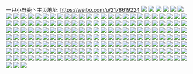 一只小野鹿丶主页地址: https://weibo.com/u/2178619224 
![](https://wx4.sinaimg.cn/mw2000/81db1758ly1h9ipjsqurxj219i0tynho.jpg) 
![](https://wx4.sinaimg.cn/mw2000/81db1758ly1h9ipjrafvyj21um1qvkjl.jpg) 
![](https://wx4.sinaimg.cn/mw2000/81db1758ly1h9ipmt99dyj20u010ggxy.jpg) 
![](https://wx4.sinaimg.cn/mw2000/81db1758ly1h9ipju44unj216q0u0ap4.jpg) 
![](https://wx4.sinaimg.cn/mw2000/81db1758ly1h9ipjuir15j20uk0u0n90.jpg) 
![](https://wx4.sinaimg.cn/mw2000/81db1758ly1h9ipjwpcztj23402c04qr.jpg) 
![](https://wx4.sinaimg.cn/mw2000/81db1758ly1h9g8hf67kbj20u00yvjx2.jpg) 
![](https://wx4.sinaimg.cn/mw2000/81db1758ly1h9g8het07yj20rd0tc46t.jpg) 
![](https://wx4.sinaimg.cn/mw2000/81db1758ly1h9g8ccj0gnj234025ynpe.jpg) 
![](https://wx4.sinaimg.cn/mw2000/81db1758ly1h9g8cavz3dj22c03404qs.jpg) 
![](https://wx4.sinaimg.cn/mw2000/81db1758ly1h9g8cgqeeqj23402c0u0z.jpg) 
![](https://wx4.sinaimg.cn/mw2000/81db1758ly1h9g8cjqm9qj233x2c0npg.jpg) 
![](https://wx4.sinaimg.cn/mw2000/81db1758ly1h9g8cmbexij23401z2u0y.jpg) 
![](https://wx4.sinaimg.cn/mw2000/81db1758ly1h9g8ceoe31j23402c0b2b.jpg) 
![](https://wx4.sinaimg.cn/mw2000/81db1758ly1h9g8c8lza2j20u0146nc4.jpg) 
![](https://wx4.sinaimg.cn/mw2000/81db1758ly1h9g8cns6ovj22072gpqv5.jpg) 
![](https://wx4.sinaimg.cn/mw2000/81db1758ly1h9g8cpyrzzj23402c0qv6.jpg) 
![](https://wx4.sinaimg.cn/mw2000/81db1758ly1h9f2i28n3lj20ty0wagwf.jpg) 
![](https://wx4.sinaimg.cn/mw2000/81db1758ly1h9f2i3irq9j22c02mlkjm.jpg) 
![](https://wx4.sinaimg.cn/mw2000/81db1758ly1h9f2i510wsj23402c07wj.jpg) 
![](https://wx4.sinaimg.cn/mw2000/81db1758ly1h9f2i6z0roj22c02fzkjm.jpg) 
![](https://wx4.sinaimg.cn/mw2000/81db1758ly1h9f2i7dyg5j214i0ty15j.jpg) 
![](https://wx4.sinaimg.cn/mw2000/81db1758ly1h9f2ioja0tj21700vsdux.jpg) 
![](https://wx4.sinaimg.cn/mw2000/81db1758ly1h9f2i1ofsmj23401q4npe.jpg) 
![](https://wx4.sinaimg.cn/mw2000/81db1758ly1h9f2ia2axrj22xi1z61kz.jpg) 
![](https://wx4.sinaimg.cn/mw2000/81db1758ly1h9f2ibj829j22c03407wi.jpg) 
![](https://wx4.sinaimg.cn/mw2000/81db1758ly1h95ftl4kzhj20u00szgro.jpg) 
![](https://wx4.sinaimg.cn/mw2000/81db1758ly1h901ktk9exj21581dlnf9.jpg) 
![](https://wx4.sinaimg.cn/mw2000/81db1758ly1h901kvda0qj22c02o0qv6.jpg) 
![](https://wx4.sinaimg.cn/mw2000/81db1758ly1h901kwrsx4j22lw2bzkjm.jpg) 
![](https://wx4.sinaimg.cn/mw2000/81db1758ly1h901egy8zjj20px0rltdn.jpg) 
![](https://wx4.sinaimg.cn/mw2000/81db1758ly1h901eh7t06j20jw0oltdj.jpg) 
![](https://wx4.sinaimg.cn/mw2000/81db1758ly1h901et4or4j229n2qse82.jpg) 
![](https://wx4.sinaimg.cn/mw2000/81db1758ly1h901egj5qqj22c02w9000.jpg) 
![](https://wx4.sinaimg.cn/mw2000/81db1758ly1h901eei39dj22c0254x6p.jpg) 
![](https://wx4.sinaimg.cn/mw2000/81db1758ly1h901euo6oxj22c03407wi.jpg) 
![](https://wx4.sinaimg.cn/mw2000/81db1758ly1h8y5l7n5spj20yi22o1ky.jpg) 
![](https://wx4.sinaimg.cn/mw2000/81db1758ly1h8vkv6x9y0j20yi22o1kx.jpg) 
![](https://wx4.sinaimg.cn/mw2000/81db1758ly1h8v5kjiy9xj22c02yje83.jpg) 
![](https://wx4.sinaimg.cn/mw2000/81db1758ly1h8ufl381ltj22xh22cu0y.jpg) 
![](https://wx4.sinaimg.cn/mw2000/81db1758ly1h8uflbwx8pj21400qndv6.jpg) 
![](https://wx4.sinaimg.cn/mw2000/81db1758ly1h8u3jz28unj20lz0vcgs4.jpg) 
![](https://wx4.sinaimg.cn/mw2000/81db1758ly1h8quh38nw2j23402481l0.jpg) 
![](https://wx4.sinaimg.cn/mw2000/81db1758ly1h8qugq8z41j23402c0u10.jpg) 
![](https://wx4.sinaimg.cn/mw2000/81db1758ly1h8qugurgafj22n828sx6r.jpg) 
![](https://wx4.sinaimg.cn/mw2000/81db1758ly1h8quh86lf6j23402c0kjp.jpg) 
![](https://wx4.sinaimg.cn/mw2000/81db1758ly1h8quh1621sj23401xs1l0.jpg) 
![](https://wx4.sinaimg.cn/mw2000/81db1758ly1h8quh95oalj21h71ndb29.jpg) 
![](https://wx4.sinaimg.cn/mw2000/81db1758ly1h8qugz84dqj22c0340npg.jpg) 
![](https://wx4.sinaimg.cn/mw2000/81db1758ly1h8quh5ixl2j233t23vb2d.jpg) 
![](https://wx4.sinaimg.cn/mw2000/81db1758ly1h8quhbfqpqj220s2vhqv9.jpg) 
![](https://wx4.sinaimg.cn/mw2000/81db1758ly1h8qugx15arj22c03404qt.jpg) 
![](https://wx4.sinaimg.cn/mw2000/81db1758ly1h8qugsscwmj23402c0nph.jpg) 
![](https://wx4.sinaimg.cn/mw2000/81db1758ly1h8qugo0hn1j22c02iob2b.jpg) 
![](https://wx4.sinaimg.cn/mw2000/81db1758ly1h8qugkc3jzj21o41xme82.jpg) 
![](https://wx4.sinaimg.cn/mw2000/81db1758ly1h8qugmb1nlj21ya2o54qs.jpg) 
![](https://wx4.sinaimg.cn/mw2000/81db1758ly1h8qugj5uztj21ec1v44qp.jpg) 
![](https://wx4.sinaimg.cn/mw2000/81db1758ly1h8qugid6thj21zz2suu0z.jpg) 
![](https://wx4.sinaimg.cn/mw2000/81db1758ly1h8qugfyyfej21zo2nwe82.jpg) 
![](https://wx4.sinaimg.cn/mw2000/81db1758ly1h8m7gr1i9jj224n25h1ky.jpg) 
![](https://wx4.sinaimg.cn/mw2000/81db1758ly1h8m7gtoe2cj21yv2jmnpe.jpg) 
![](https://wx4.sinaimg.cn/mw2000/81db1758ly1h8l31k9py3j21df1g51h5.jpg) 
![](https://wx4.sinaimg.cn/mw2000/81db1758ly1h8l31jiulhj22712mk7wj.jpg) 
![](https://wx4.sinaimg.cn/mw2000/81db1758ly1h8l31ls5mnj22c01wb7wi.jpg) 
![](https://wx4.sinaimg.cn/mw2000/81db1758ly1h8l31nutccj23402abx6q.jpg) 
![](https://wx4.sinaimg.cn/mw2000/81db1758ly1h8l31q5l3ej22c0340x6q.jpg) 
![](https://wx4.sinaimg.cn/mw2000/81db1758ly1h8l31sfrbrj22c0340x6q.jpg) 
![](https://wx4.sinaimg.cn/mw2000/81db1758ly1h8itomplowj22bq2zyqv6.jpg) 
![](https://wx4.sinaimg.cn/mw2000/81db1758ly1h8itoou0nyj22c02ob7wi.jpg) 
![](https://wx4.sinaimg.cn/mw2000/81db1758ly1h8itoqxzbjj22bx24wnpd.jpg) 
![](https://wx4.sinaimg.cn/mw2000/81db1758ly1h8itou8rv0j21j31e1x6p.jpg) 
![](https://wx4.sinaimg.cn/mw2000/81db1758ly1h8itow1xckj224i23le82.jpg) 
![](https://wx4.sinaimg.cn/mw2000/81db1758ly1h8itosul34j21nn226b2a.jpg) 
![](https://wx4.sinaimg.cn/mw2000/81db1758ly1h8itokrry4j21n11avhdt.jpg) 
![](https://wx4.sinaimg.cn/mw2000/81db1758ly1h8itoja5rsj21w42ofe82.jpg) 
![](https://wx4.sinaimg.cn/mw2000/81db1758ly1h8itox3qkrj21kq22hkjl.jpg) 
![](https://wx4.sinaimg.cn/mw2000/81db1758ly1h8ic3cml7cj22c0340u0z.jpg) 
![](https://wx4.sinaimg.cn/mw2000/81db1758ly1h8ic3eufp2j23402c0qv6.jpg) 
![](https://wx4.sinaimg.cn/mw2000/81db1758ly1h8ic3g7qegj23402c07wi.jpg) 
![](https://wx4.sinaimg.cn/mw2000/81db1758ly1h8cj8dgsd3j22c03401kz.jpg) 
![](https://wx4.sinaimg.cn/mw2000/81db1758ly1h8ansk7vcdj220f22mhdt.jpg) 
![](https://wx4.sinaimg.cn/mw2000/81db1758ly1h8ansxz9mfj234020vnpf.jpg) 
![](https://wx4.sinaimg.cn/mw2000/81db1758ly1h8ansnvmzlj22c02zwkjm.jpg) 
![](https://wx4.sinaimg.cn/mw2000/81db1758ly1h8ant2exzyj22c02ay1kz.jpg) 
![](https://wx4.sinaimg.cn/mw2000/81db1758ly1h8anspgrcjj21w72jau0x.jpg) 
![](https://wx4.sinaimg.cn/mw2000/81db1758ly1h8ant3q8uuj221w28rx6p.jpg) 
![](https://wx4.sinaimg.cn/mw2000/81db1758ly1h8ant9v2i1j21zg2kyhdu.jpg) 
![](https://wx4.sinaimg.cn/mw2000/81db1758ly1h8ansqzvgmj22c0340b2a.jpg) 
![](https://wx4.sinaimg.cn/mw2000/81db1758ly1h8ansj7mppj21ea1lckge.jpg) 
![](https://wx4.sinaimg.cn/mw2000/81db1758ly1h8ant83uzpj22c0340u0z.jpg) 
![](https://wx4.sinaimg.cn/mw2000/81db1758ly1h8ansmchi4j22c02q3e82.jpg) 
![](https://wx4.sinaimg.cn/mw2000/81db1758ly1h8anssu2exj225c31l1ky.jpg) 
![](https://wx4.sinaimg.cn/mw2000/81db1758ly1h8ansvdyu4j22c02mjqv6.jpg) 
![](https://wx4.sinaimg.cn/mw2000/81db1758ly1h8ant0kc69j22c02ghkjn.jpg) 
![](https://wx4.sinaimg.cn/mw2000/81db1758ly1h8ant5jmubj21ze2b07wi.jpg) 
![](https://wx4.sinaimg.cn/mw2000/81db1758ly1h8antaryyxj21rr1ul7wh.jpg) 
![](https://wx4.sinaimg.cn/mw2000/81db1758ly1h8antbia9ij21ou1p4x3b.jpg) 
![](https://wx4.sinaimg.cn/mw2000/81db1758ly1h8antcodw2j222w2bf1ky.jpg) 
![](https://wx4.sinaimg.cn/mw2000/81db1758ly1h83mvfkgeaj23402c0qv6.jpg) 
![](https://wx4.sinaimg.cn/mw2000/81db1758ly1h83mvgy69wj23402c04qq.jpg) 
![](https://wx4.sinaimg.cn/mw2000/81db1758ly1h83eqfcjkbj22a21k81kx.jpg) 
![](https://wx4.sinaimg.cn/mw2000/81db1758ly1h83eqg67ydj21w02iob29.jpg) 
![](https://wx4.sinaimg.cn/mw2000/81db1758ly1h7y0ycnskzj22ad2247wh.jpg) 
![](https://wx4.sinaimg.cn/mw2000/81db1758ly1h7y0ydgj7bj226t1ud4qp.jpg) 
![](https://wx4.sinaimg.cn/mw2000/81db1758ly1h7xjtgfa3oj20u01hcws2.jpg) 
![](https://wx4.sinaimg.cn/mw2000/81db1758ly1h7xfi55233j22c03404qu.jpg) 
![](https://wx4.sinaimg.cn/mw2000/81db1758ly1h7xfi5qclwj20oj0ikwkc.jpg) 
![](https://wx4.sinaimg.cn/mw2000/81db1758ly1h7r6rahf6mj22c0340kjm.jpg) 
![](https://wx4.sinaimg.cn/mw2000/81db1758ly1h7r6rc1th5j22c0340hdu.jpg) 
![](https://wx4.sinaimg.cn/mw2000/81db1758ly1h7r6rdutzkj22c0340hdu.jpg) 
![](https://wx4.sinaimg.cn/mw2000/81db1758ly1h7r6rf78w8j221v2gbkjl.jpg) 
![](https://wx4.sinaimg.cn/mw2000/81db1758ly1h7r6rgdlroj21xi2myu0x.jpg) 
![](https://wx4.sinaimg.cn/mw2000/81db1758ly1h7r6r91affj228d2llb29.jpg) 
![](https://wx4.sinaimg.cn/mw2000/81db1758ly1h7pz5oa30oj22c03401l0.jpg) 
![](https://wx4.sinaimg.cn/mw2000/81db1758ly1h7pz5lpktyj22c0340qv7.jpg) 
![](https://wx4.sinaimg.cn/mw2000/81db1758ly1h7pz5quf0tj22c03407wk.jpg) 
![](https://wx4.sinaimg.cn/mw2000/81db1758ly1h7pz5t4gkqj22c0340qv7.jpg) 
![](https://wx4.sinaimg.cn/mw2000/81db1758ly1h7pz7uedrsj224m298u0x.jpg) 
![](https://wx4.sinaimg.cn/mw2000/81db1758ly1h7pz7w6ey9j22c0340x6r.jpg) 
![](https://wx4.sinaimg.cn/mw2000/81db1758ly1h7pz7yc47yj22c0340b2c.jpg) 
![](https://wx4.sinaimg.cn/mw2000/81db1758ly1h7pz7t1lukj22c0340u0z.jpg) 
![](https://wx4.sinaimg.cn/mw2000/81db1758ly1h7pz816sj9j22c0340hdw.jpg) 
![](https://wx4.sinaimg.cn/mw2000/81db1758ly1h7nato9a32j22c0340qv6.jpg) 
![](https://wx4.sinaimg.cn/mw2000/81db1758ly1h7mci94ejmj22c03407wl.jpg) 
![](https://wx4.sinaimg.cn/mw2000/81db1758ly1h7mcib90u2j22c03401kz.jpg) 
![](https://wx4.sinaimg.cn/mw2000/81db1758ly1h7mcidjh4xj22c03401l0.jpg) 
![](https://wx4.sinaimg.cn/mw2000/81db1758ly1h7mcigh2tpj22c03404qt.jpg) 
![](https://wx4.sinaimg.cn/mw2000/81db1758ly1h7mcij2d5hj22c0340qv7.jpg) 
![](https://wx4.sinaimg.cn/mw2000/81db1758ly1h7mci6jd6fj22c0340kjm.jpg) 
![](https://wx4.sinaimg.cn/mw2000/81db1758ly1h7mcik6q83j22c0340hdt.jpg) 
![](https://wx4.sinaimg.cn/mw2000/81db1758ly1h7mcildvntj23402c0npd.jpg) 
![](https://wx4.sinaimg.cn/mw2000/81db1758ly1h7mcimic3ij22c0340e81.jpg) 
![](https://wx4.sinaimg.cn/mw2000/81db1758ly1h7hxrhp004j22c03407wj.jpg) 
![](https://wx4.sinaimg.cn/mw2000/81db1758ly1h7hxrju1fmj22c0340x6r.jpg) 
![](https://wx4.sinaimg.cn/mw2000/81db1758ly1h7hxrkqfocj21oz170b29.jpg) 
![](https://wx4.sinaimg.cn/mw2000/81db1758ly1h7fh8yitjkj20rn0yxdkr.jpg) 
![](https://wx4.sinaimg.cn/mw2000/81db1758ly1h7fh907c2cj20u00thdoq.jpg) 
![](https://wx4.sinaimg.cn/mw2000/81db1758ly1h7fh8zju5ij20u010w4mj.jpg) 
![](https://wx4.sinaimg.cn/mw2000/81db1758ly1h7c4ar4akzj20ty0ygtl6.jpg) 
![](https://wx4.sinaimg.cn/mw2000/81db1758ly1h7c4at9h1jj22c0340qv7.jpg) 
![](https://wx4.sinaimg.cn/mw2000/81db1758ly1h7c4ay3mivj22c0340kc7.jpg) 
![](https://wx4.sinaimg.cn/mw2000/81db1758ly1h7c4aumssij224t26odwd.jpg) 
![](https://wx4.sinaimg.cn/mw2000/81db1758ly1h7c4avlhnfj220i1v2u0x.jpg) 
![](https://wx4.sinaimg.cn/mw2000/81db1758ly1h761vy49zxj231n2c0qv7.jpg) 
![](https://wx4.sinaimg.cn/mw2000/81db1758ly1h761vt405uj22qd2c01kz.jpg) 
![](https://wx4.sinaimg.cn/mw2000/81db1758ly1h761w3dq04j23402c0b2c.jpg) 
![](https://wx4.sinaimg.cn/mw2000/81db1758ly1h761w6sw72j22zn253kjm.jpg) 
![](https://wx4.sinaimg.cn/mw2000/81db1758ly1h761whdvmuj23402c07wk.jpg) 
![](https://wx4.sinaimg.cn/mw2000/81db1758ly1h761wd5fhcj22il29bno7.jpg) 
![](https://wx4.sinaimg.cn/mw2000/81db1758ly1h758bpfyg6j228i2bc1ky.jpg) 
![](https://wx4.sinaimg.cn/mw2000/81db1758ly1h757xmk9asj22c0340qv8.jpg) 
![](https://wx4.sinaimg.cn/mw2000/81db1758ly1h757xk9wiaj222j2nj4qr.jpg) 
![](https://wx4.sinaimg.cn/mw2000/81db1758ly1h757xnzq02j223m1p97wi.jpg) 
![](https://wx4.sinaimg.cn/mw2000/81db1758ly1h73kuy11e8j22c0340b29.jpg) 
![](https://wx4.sinaimg.cn/mw2000/81db1758ly1h73kuudb5bj22c0340npe.jpg) 
![](https://wx4.sinaimg.cn/mw2000/81db1758ly1h73kv26y7wj22c03407wk.jpg) 
![](https://wx4.sinaimg.cn/mw2000/81db1758ly1h73kv6ueobj22c0340e85.jpg) 
![](https://wx4.sinaimg.cn/mw2000/81db1758ly1h6vq0uy0ayj23402c0npf.jpg) 
![](https://wx4.sinaimg.cn/mw2000/81db1758ly1h6vq0s4af9j22c0316b29.jpg) 
![](https://wx4.sinaimg.cn/mw2000/81db1758ly1h6vq0xwq90j23402c07wk.jpg) 
![](https://wx4.sinaimg.cn/mw2000/81db1758ly1h6vq101gvtj21y61o51av.jpg) 
![](https://wx4.sinaimg.cn/mw2000/81db1758ly1h6vq11kgkyj222k2duakb.jpg) 
![](https://wx4.sinaimg.cn/mw2000/81db1758ly1h6vq13h864j222x2mtnpe.jpg) 
![](https://wx4.sinaimg.cn/mw2000/81db1758ly1h6gt7ctoy2j23402c0e82.jpg) 
![](https://wx4.sinaimg.cn/mw2000/81db1758ly1h6gt78c565j23402c0toq.jpg) 
![](https://wx4.sinaimg.cn/mw2000/81db1758ly1h6gsgiih8rj231x2c04qr.jpg) 
![](https://wx4.sinaimg.cn/mw2000/81db1758ly1h6gshjio12j20u015y7a8.jpg) 
![](https://wx4.sinaimg.cn/mw2000/81db1758ly1h6ekoonq7zj20u0140q4w.jpg) 
![](https://wx4.sinaimg.cn/mw2000/81db1758ly1h60ixlro6dj23402c0wjv.jpg) 
![](https://wx4.sinaimg.cn/mw2000/81db1758ly1h60ixnffegj23402c0npd.jpg) 
![](https://wx4.sinaimg.cn/mw2000/81db1758ly1h5y02bv2sdj22c0340e82.jpg) 
![](https://wx4.sinaimg.cn/mw2000/81db1758ly1h5y02cs64ej22c0340tlu.jpg) 
![](https://wx4.sinaimg.cn/mw2000/81db1758ly1h5y02dzkhbj22c03404qr.jpg) 
![](https://wx4.sinaimg.cn/mw2000/81db1758ly1h5s3j5rdgvj21yd2gu7wh.jpg) 
![](https://wx4.sinaimg.cn/mw2000/81db1758ly1h5s3j6jno2j22c0340hdt.jpg) 
![](https://wx4.sinaimg.cn/mw2000/81db1758ly1h5p7d5icpxj21qj1z77wh.jpg) 
![](https://wx4.sinaimg.cn/mw2000/81db1758ly1h5p7d68z6kj21v8291hdt.jpg) 
![](https://wx4.sinaimg.cn/mw2000/81db1758ly1h5p7d6u7vsj21t61ug7wh.jpg) 
![](https://wx4.sinaimg.cn/mw2000/81db1758ly1h5j9mh4qvvj215k0tyam5.jpg) 
![](https://wx4.sinaimg.cn/mw2000/81db1758ly1h5j4hkpjm1j21400u0wm3.jpg) 
![](https://wx4.sinaimg.cn/mw2000/81db1758ly1h5ixl9e4l8j23402aoqv6.jpg) 
![](https://wx4.sinaimg.cn/mw2000/81db1758ly1h5i0cvfv04j221l1knkim.jpg) 
![](https://wx4.sinaimg.cn/mw2000/81db1758ly1h5hwy588nmj234024jkjl.jpg) 
![](https://wx4.sinaimg.cn/mw2000/81db1758ly1h5hwy3tca0j23402c0e83.jpg) 
